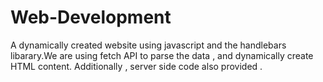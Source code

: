 # Web-Development
A dynamically created website using javascript and the handlebars libarary.We are using fetch API to parse the data , and dynamically create HTML content.
Additionally , server side code also provided .

